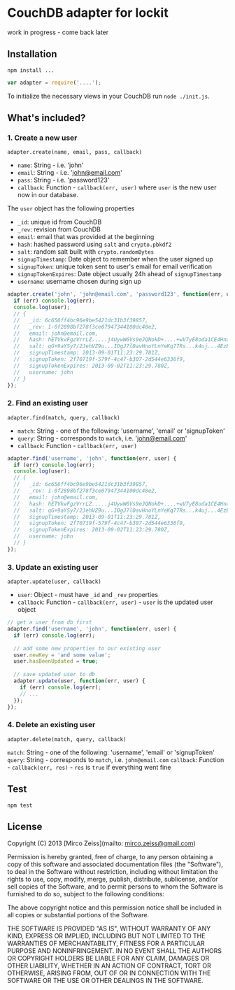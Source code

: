 # CouchDB adapter for lockit

work in progress - come back later

## Installation

`npm install ...`

```js
var adapter = require('....');
```

To initialize the necessary views in your CouchDB run `node ./init.js`.

## What's included?

### 1. Create a new user

`adapter.create(name, email, pass, callback)`

 - `name`: String - i.e. 'john'
 - `email`: String - i.e. 'john@email.com'
 - `pass`: String - i.e. 'password123'
 - `callback`: Function - `callback(err, user)` where `user` is the new user now in our database.

The `user` object has the following properties

 - `_id`: unique id from CouchDB
 - `_rev`: revision from CouchDB
 - `email`: email that was provided at the beginning
 - `hash`: hashed password using `salt` and `crypto.pbkdf2`
 - `salt`: random salt built with `crypto.randomBytes`
 - `signupTimestamp`: Date object to remember when the user signed up
 - `signupToken`: unique token sent to user's email for email verification
 - `signupTokenExpires`: Date object usually 24h ahead of `signupTimestamp`
 - `username`: username chosen during sign up

```js
adapter.create('john', 'john@email.com', 'password123', function(err, user) {
  if (err) console.log(err);
  console.log(user);
  // {
  //   _id: 6c656ff4bc96e9be5421dc31b3f39857,
  //   _rev: 1-0f2898bf278f3ce07947344100dc48e2,
  //   email: john@email.com,
  //   hash: hETVkwFgzVrrLZ.....j4UywW6Vs9eJQNokD+....+wV7yE8oda1CE4HnaPRSf..., 
  //   salt: qG+9aYSy7/2JehVZ9u...IOgJ7l0avHnoYLnYeKq77Rs...k4uj...4EzBvDYCa...,
  //   signupTimestamp: 2013-09-01T11:23:29.781Z,
  //   signupToken: 2f70719f-579f-4c47-b307-2d544e6336f9,
  //   signupTokenExpires: 2013-09-02T11:23:29.780Z,
  //   username: john
  // }
});
```

### 2. Find an existing user

`adapter.find(match, query, callback)`

 - `match`: String - one of the following: 'username', 'email' or 'signupToken'
 - `query`: String - corresponds to `match`, i.e. 'john@email.com'
 - `callback`:  Function - `callback(err, user)`
 
```js
adapter.find('username', 'john', function(err, user) {
  if (err) console.log(err);
  console.log(user);
  // {
  //   _id: 6c656ff4bc96e9be5421dc31b3f39857,
  //   _rev: 1-0f2898bf278f3ce07947344100dc48e2,
  //   email: john@email.com,
  //   hash: hETVkwFgzVrrLZ.....j4UywW6Vs9eJQNokD+....+wV7yE8oda1CE4HnaPRSf..., 
  //   salt: qG+9aYSy7/2JehVZ9u...IOgJ7l0avHnoYLnYeKq77Rs...k4uj...4EzBvDYCa...,
  //   signupTimestamp: 2013-09-01T11:23:29.781Z,
  //   signupToken: 2f70719f-579f-4c47-b307-2d544e6336f9,
  //   signupTokenExpires: 2013-09-02T11:23:29.780Z,
  //   username: john
  // }
});
```

### 3. Update an existing user

`adapter.update(user, callback)`

 - `user`: Object - must have `_id` and `_rev` properties
 - `callback`: Function - `callback(err, user)` - `user` is the updated user object
 
```js
// get a user from db first
adapter.find('username', 'john', function(err, user) {
  if (err) console.log(err);
  
  // add some new properties to our existing user
  user.newKey = 'and some value';
  user.hasBeenUpdated = true;
  
  // save updated user to db
  adapter.update(user, function(err, user) {
    if (err) console.log(err);
    // ...
  });
});
```

### 4. Delete an existing user

`adapter.delete(match, query, callback)`

`match`: String - one of the following: 'username', 'email' or 'signupToken'
`query`: String - corresponds to `match`, i.e. `john@email.com`
`callback`: Function - `callback(err, res)` - `res` is `true` if everything went fine

## Test

`npm test`

## License

Copyright (C) 2013 [Mirco Zeiss](mailto: mirco.zeiss@gmail.com)

Permission is hereby granted, free of charge, to any person obtaining a copy of this software and associated documentation files (the "Software"), to deal in the Software without restriction, including without limitation the rights to use, copy, modify, merge, publish, distribute, sublicense, and/or sell copies of the Software, and to permit persons to whom the Software is furnished to do so, subject to the following conditions:

The above copyright notice and this permission notice shall be included in all copies or substantial portions of the Software.

THE SOFTWARE IS PROVIDED "AS IS", WITHOUT WARRANTY OF ANY KIND, EXPRESS OR IMPLIED, INCLUDING BUT NOT LIMITED TO THE WARRANTIES OF MERCHANTABILITY, FITNESS FOR A PARTICULAR PURPOSE AND NONINFRINGEMENT. IN NO EVENT SHALL THE AUTHORS OR COPYRIGHT HOLDERS BE LIABLE FOR ANY CLAIM, DAMAGES OR OTHER LIABILITY, WHETHER IN AN ACTION OF CONTRACT, TORT OR OTHERWISE, ARISING FROM, OUT OF OR IN CONNECTION WITH THE SOFTWARE OR THE USE OR OTHER DEALINGS IN THE SOFTWARE.